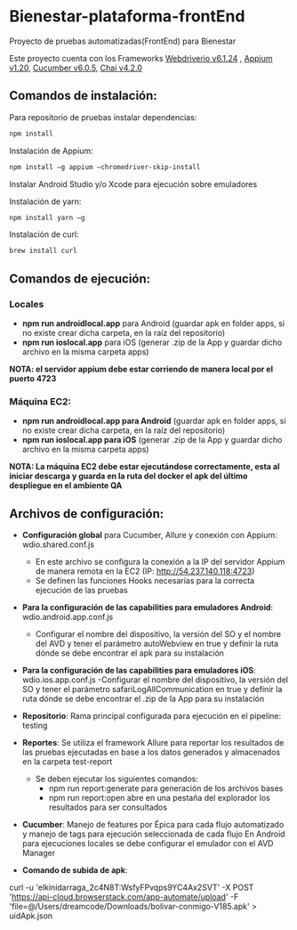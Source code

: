 # Bienestar-plataforma-frontEnd

Proyecto de pruebas automatizadas(FrontEnd) para Bienestar

Este proyecto cuenta con los Frameworks [Webdriverio v6.1.24](https://webdriver.io/) , [Appium v1.20](https://appium.io/), [Cucumber v6.0.5](https://cucumber.io/), [Chai v4.2.0](https://www.chaijs.com/)

## Comandos de instalación:

Para repositorio de pruebas instalar dependencias: 
```bash
npm install
```
Instalación de Appium:
```bash
npm install –g appium —chromedriver-skip-install
```
Instalar Android Studio y/o Xcode para ejecución sobre emuladores 

Instalación de yarn:
```bash
npm install yarn –g 
```
Instalación de curl:
```bash
brew install curl
```

## Comandos de ejecución:

### Locales
- **npm run androidlocal.app** para Android (guardar apk en folder apps, si no existe crear dicha carpeta, en la raíz del repositorio)
- **npm run ioslocal.app** para iOS (generar .zip de la App y guardar dicho archivo en la misma carpeta apps) 

**NOTA: el servidor appium debe estar corriendo de manera local por el puerto 4723** 

### Máquina EC2: 

- **npm run androidlocal.app para Android** (guardar apk en folder apps, si no existe crear dicha carpeta, en la raíz del repositorio) 
- **npm run ioslocal.app para iOS** (generar .zip de la App y guardar dicho archivo en la misma carpeta apps) 

**NOTA: La máquina EC2 debe estar ejecutándose correctamente, esta al iniciar descarga y guarda en la ruta del docker el apk del último despliegue en el ambiente QA** 

## Archivos de configuración: 
- **Configuración global** para Cucumber, Allure y conexión con Appium: wdio.shared.conf.js 
  - En este archivo se configura la conexión a la IP del servidor Appium de manera remota en la EC2 (IP: http://54.237.140.118:4723) 
  - Se definen las funciones Hooks necesarias para la correcta ejecución de las pruebas 
- **Para la configuración de las capabilities para emuladores Android**: wdio.android.app.conf.js 
  - Configurar el nombre del dispositivo, la versión del SO y el nombre del AVD y tener el parámetro autoWebview en true y definir la ruta dónde se debe encontrar el apk para su instalación 
- **Para la configuración de las capabilities para emuladores iOS**: wdio.ios.app.conf.js 
  -Configurar el nombre del dispositivo, la versión del SO y tener el parámetro safariLogAllCommunication en true y definir la ruta dónde se debe encontrar el .zip de la App para su instalación 
- **Repositorio**: Rama principal configurada para ejecución en el pipeline: testing 
- **Reportes**: Se utiliza el framework Allure para reportar los resultados de las pruebas ejecutadas en base a los datos generados y almacenados en la carpeta test-report 
  - Se deben ejecutar los siguientes comandos: 
    - npm run report:generate para generación de los archivos bases 
    - npm run report:open abre en una pestaña del explorador los resultados para ser consultados 
- **Cucumber**: Manejo de features por Épica para cada flujo automatizado y manejo de tags para ejecución seleccionada de cada flujo 
En Android para ejecuciones locales se debe configurar el emulador con el AVD Manager 

- **Comando de subida de apk**:

curl -u 'elkinidarraga_2c4N8T:WsfyFPvqps9YC4Ax2SVT' -X POST 'https://api-cloud.browserstack.com/app-automate/upload' -F 'file=@/Users/dreamcode/Downloads/bolivar-conmigo-V185.apk' > uidApk.json  
